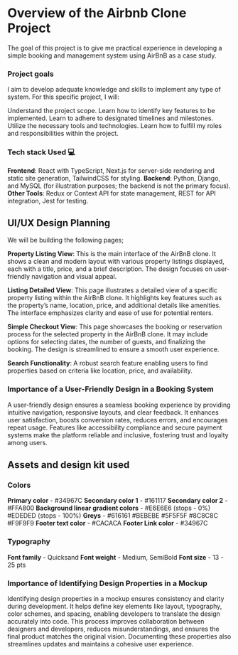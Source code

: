 # Overview of the Airbnb Clone Project
The goal of this project is to give me practical experience in developing a simple booking and management system using AirBnB as a case study. 

### Project goals
I aim to develop adequate knowledge and skills to implement any type of system. For this specific project, I will:

Understand the project scope.
Learn how to identify key features to be implemented.
Learn to adhere to designated timelines and milestones.
Utilize the necessary tools and technologies.
Learn how to fulfill my roles and responsibilities within the project.

### Tech stack Used 💻

**Frontend**: React with TypeScript, Next.js for server-side rendering and static site generation, TailwindCSS for styling.
**Backend**: Python, Django, and MySQL (for illustration purposes; the backend is not the primary focus).
**Other Tools**: Redux or Context API for state management, REST for API integration, Jest for testing.


## UI/UX Design Planning

We will be building the following pages;

**Property Listing View**: This is the main interface of the AirBnB clone. It shows a clean and modern layout with various property listings displayed, each with a title, price, and a brief description. The design focuses on user-friendly navigation and visual appeal.

**Listing Detailed View**: This page illustrates a detailed view of a specific property listing within the AirBnB clone. It highlights key features such as the property’s name, location, price, and additional details like amenities. The interface emphasizes clarity and ease of use for potential renters.

**Simple Checkout View**: This page showcases the booking or reservation process for the selected property in the AirBnB clone. It may include options for selecting dates, the number of guests, and finalizing the booking. The design is streamlined to ensure a smooth user experience.

**Search Functionality**: A robust search feature enabling users to find properties based on criteria like location, price, and availability.

### Importance of a User-Friendly Design in a Booking System

A user-friendly design ensures a seamless booking experience by providing intuitive navigation, responsive layouts, and clear feedback. It enhances user satisfaction, boosts conversion rates, reduces errors, and encourages repeat usage. Features like accessibility compliance and secure payment systems make the platform reliable and inclusive, fostering trust and loyalty among users.

## Assets and design kit used

### Colors
**Primary color** - #34967C
**Secondary color 1** - #161117
**Secondary color 2** - #FFA800
**Background linear gradient colors** - #E6E6E6 (stops - 0%) #EDEDED (stops - 100%)
**Greys** - #616161 #BEBEBE #5F5F5F #8C8C8C #F9F9F9
**Footer text color** - #CACACA 
**Footer Link color** - #34967C

### Typography

**Font family** - Quicksand
**Font weight** - Medium, SemiBold
**Font size** - 13 - 25 pts

### Importance of Identifying Design Properties in a Mockup

Identifying design properties in a mockup ensures consistency and clarity during development. It helps define key elements like layout, typography, color schemes, and spacing, enabling developers to translate the design accurately into code. This process improves collaboration between designers and developers, reduces misunderstandings, and ensures the final product matches the original vision. Documenting these properties also streamlines updates and maintains a cohesive user experience.

